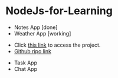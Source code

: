 # NodeJs-for-Learning

* Notes App [done]
* Weather App [working]
 - Click [this link](https://tasmiapl-weather-application.herokuapp.com/) to access the project.
 - [Github ripo link](https://github.com/tasmia2016831022/webserver)
* Task App
* Chat App
